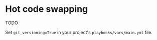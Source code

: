 # Hot code swapping

TODO

Set `git_versioning=True` in your project's `playbooks/vars/main.yml` file.
